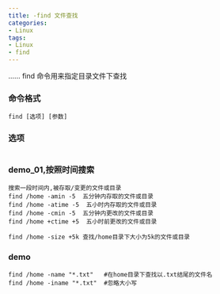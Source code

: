 ```yaml
---
title: -find 文件查找
categories: 
- Linux
tags:
- Linux
- find
---
```

...... find 命令用来指定目录文件下查找

### 命令格式

```
find [选项] [参数]
```

### 选项

```

```

### demo_01,按照时间搜索

```
搜索一段时间内,被存取/变更的文件或目录
find /home -amin -5  五分钟内存取的文件或目录
find /home -atime -5  五小时内存取的文件或目录
find /home -cmin -5  五分钟内更改的文件或目录
find /home +ctime +5  五小时前更改的文件或目录

find /home -size +5k 查找/home目录下大小为5k的文件或目录
```

### demo

```
find /home -name "*.txt"   #在home目录下查找以.txt结尾的文件名
find /home -iname "*.txt"  #忽略大小写
```






























